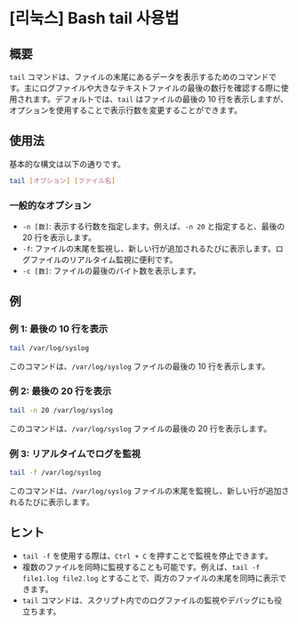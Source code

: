 # [리눅스] Bash tail 사용법

## 概要
`tail` コマンドは、ファイルの末尾にあるデータを表示するためのコマンドです。主にログファイルや大きなテキストファイルの最後の数行を確認する際に使用されます。デフォルトでは、`tail` はファイルの最後の 10 行を表示しますが、オプションを使用することで表示行数を変更することができます。

## 使用法
基本的な構文は以下の通りです。

```bash
tail [オプション] [ファイル名]
```

### 一般的なオプション
- `-n [数]`: 表示する行数を指定します。例えば、`-n 20` と指定すると、最後の 20 行を表示します。
- `-f`: ファイルの末尾を監視し、新しい行が追加されるたびに表示します。ログファイルのリアルタイム監視に便利です。
- `-c [数]`: ファイルの最後のバイト数を表示します。

## 例
### 例 1: 最後の 10 行を表示
```bash
tail /var/log/syslog
```
このコマンドは、`/var/log/syslog` ファイルの最後の 10 行を表示します。

### 例 2: 最後の 20 行を表示
```bash
tail -n 20 /var/log/syslog
```
このコマンドは、`/var/log/syslog` ファイルの最後の 20 行を表示します。

### 例 3: リアルタイムでログを監視
```bash
tail -f /var/log/syslog
```
このコマンドは、`/var/log/syslog` ファイルの末尾を監視し、新しい行が追加されるたびに表示します。

## ヒント
- `tail -f` を使用する際は、`Ctrl + C` を押すことで監視を停止できます。
- 複数のファイルを同時に監視することも可能です。例えば、`tail -f file1.log file2.log` とすることで、両方のファイルの末尾を同時に表示できます。
- `tail` コマンドは、スクリプト内でのログファイルの監視やデバッグにも役立ちます。